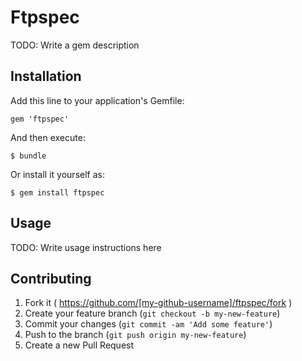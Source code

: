 # Ftpspec

TODO: Write a gem description

## Installation

Add this line to your application's Gemfile:

    gem 'ftpspec'

And then execute:

    $ bundle

Or install it yourself as:

    $ gem install ftpspec

## Usage

TODO: Write usage instructions here

## Contributing

1. Fork it ( https://github.com/[my-github-username]/ftpspec/fork )
2. Create your feature branch (`git checkout -b my-new-feature`)
3. Commit your changes (`git commit -am 'Add some feature'`)
4. Push to the branch (`git push origin my-new-feature`)
5. Create a new Pull Request
